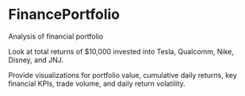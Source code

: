 # FinancePortfolio
Analysis of financial portfolio

Look at total returns of $10,000 invested into Tesla, Qualcomm, Nike, Disney, and JNJ.

Provide visualizations for portfolio value, cumulative daily returns, key financial KPIs, trade volume, and daily return volatility.


